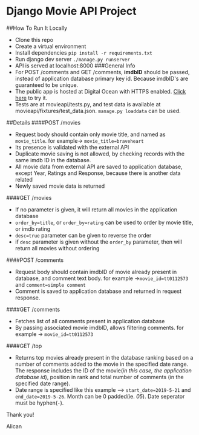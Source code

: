 # Django Movie API Project 
##How To Run It Locally
- Clone this repo
- Create a virtual environment
- Install dependencies `pip install -r requirements.txt`
- Run django dev server `./manage.py runserver` 
- API is served at localhost:8000
###General Info
- For POST /comments and GET /comments, **imdbID** should be passed, instead of application database primary key id.
Because imdbID's are guaranteed to be unique.
- The public app is hosted at Digital Ocean with HTTPS enabled. [Click here](movieapi.flowfelis.com) to try it.
- Tests are at movieapi/tests.py, and test data is available at movieapi/fixtures/test_data.json. `manage.py loaddata` can be used.

##Details
####POST /movies

- Request body should contain only movie title, and named as `movie_title`. for example-> `movie_title=braveheart`
- Its presence is validated with the external API
- Duplicate movie saving is not allowed, by checking records with the same imdb ID in the database.
- All movie data from external API are saved to application database, except Year, Ratings and Response,
because there is another data related
- Newly saved movie data is returned

####GET /movies
- If no parameter is given, it will return all movies in the application database
- `order_by=title`, or `order_by=rating` can be used to order by movie title, or imdb rating
- `desc=true` parameter can be given to reverse the order
- if `desc` parameter is given without the `order_by` parameter, then will return all movies without ordering

####POST /comments
- Request body should contain imdbID of movie already present in database, and comment text body.
for example ->`movie_id=tt0112573` and `comment=simple comment`
- Comment is saved to application database and returned in request response.

####GET /comments
- Fetches list of all comments present in application database
- By passing associated movie imdbID, allows filtering comments. for example -> `movie_id=tt0112573` 

####GET /top
- Returns top movies already present in the database ranking based on a number of comments added to the movie
 in the specified date range. The response includes the ID of the movie(*in this case, the application database id*), position in rank and total number of comments (in the specified date range). 
 - Date range is specified like this example --> `start_date=2019-5-21` and `end_date=2019-5-26`. Month can be 0 padded(ie. *05*).
 Date seperator must be hyphen(`-`).

Thank you! 

Alican